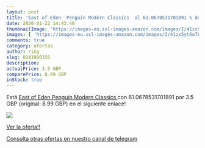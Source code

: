```yaml
---
layout: post
title: 'East of Eden  Penguin Modern Classics  al 61.0678531701891 % de descuento'
date: 2020-01-22 14:43:40
thumbnailImage: 'https://images-eu.ssl-images-amazon.com/images/I/41zx5yt6o7L._SL200_.jpg'
images: [ 'https://images-eu.ssl-images-amazon.com/images/I/41zx5yt6o7L._SL200_.jpg' ]
comments: true
category: ofertas
author: ring
slug: 0241980356
description:
actualPrice: 3.5 GBP
comparePrice: 8.99 GBP
inStock: true
---
```


Está [East of Eden  Penguin Modern Classics ](https://www.amazon.com/dp/0241980356/?tag=redken08-20) con 61.0678531701891 por 3.5 GBP (original: 8.99 GBP) en el siguiente enlace!

[![](https://images-eu.ssl-images-amazon.com/images/I/41zx5yt6o7L._SL200_.jpg)](https://www.amazon.com/dp/0241980356/?tag=redken08-20)

[Ver la oferta!!](https://www.amazon.com/dp/0241980356/?tag=redken08-20)

[Consulta otras ofertas en nuestro canal de telegram](https://t.me/s/ofertas25)
